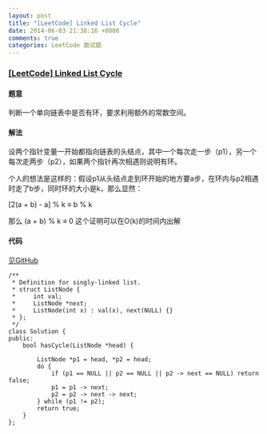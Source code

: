 ```yaml
---
layout: post
title: "[LeetCode] Linked List Cycle"
date: 2014-06-03 21:38:16 +0800
comments: true
categories: LeetCode 面试题
---
```


### [[LeetCode] Linked List Cycle](https://oj.leetcode.com/problems/linked-list-cycle/)

#### 题意

判断一个单向链表中是否有环，要求利用额外的常数空间。

#### 解法

设两个指针变量一开始都指向链表的头结点，其中一个每次走一步（p1），另一个每次走两步（p2），如果两个指针再次相遇则说明有环。

个人的想法是这样的：假设p1从头结点走到环开始的地方要a步，在环内与p2相遇时走了b步，同时环的大小是k，那么显然：

[2(a + b) - a] % k ≡ b % k

那么 (a + b) % k ≡ 0
这个证明可以在O(k)的时间内出解

#### 代码

[见GitHub](https://github.com/tjulinfan/LeetCode/blob/master/Linked%20List%20Cycle.cpp)

	/**
	 * Definition for singly-linked list.
	 * struct ListNode {
	 *     int val;
	 *     ListNode *next;
	 *     ListNode(int x) : val(x), next(NULL) {}
	 * };
	 */
	class Solution {
	public:
	    bool hasCycle(ListNode *head) {
	        
	        ListNode *p1 = head, *p2 = head;
	        do {
	            if (p1 == NULL || p2 == NULL || p2 -> next == NULL) return false;
	            p1 = p1 -> next;
	            p2 = p2 -> next -> next;
	        } while (p1 != p2);
	        return true;
	    }
	};